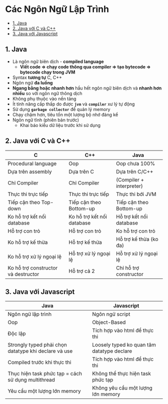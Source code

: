 # Các Ngôn Ngữ Lập Trình

- [1. Java](#1-java)
- [2. Java với C và C++](#2-java-với-c-và-c)
- [3. Java với Javascript](#3-java-với-javascript)

## 1. Java

- Là ngôn ngữ biên dịch - **compiled language**
  - **Viết code => chạy code thông qua compiler => tạo bytecode => bytecode chạy trong JVM**
- Syntax **tương tự** C, C++
- Ngôn ngữ **đa luồng**
- **Ngang bằng hoặc nhanh hơn** hầu hết ngôn ngữ biên dịch và **nhanh hơn nhiều** so với ngôn ngữ thông dịch
- Không phụ thuộc vào nền tảng
- Ít tính năng cấp thấp do được **`jvm`** và **`compiler`** xư lý tự động
- Sử dụng **`garbage collector`** để quản lý memory
- Chạy chậm hơn, tiêu tốn một lượng bộ nhớ đáng kể
- Ngôn ngữ tĩnh (phiên bản trước)
  - Khai báo kiểu dữ liệu trước khi sử dụng

## 2. Java với C và C++

| C                                   | C++                        | Java                     |
| ----------------------------------- | -------------------------- | ------------------------ |
| Procedural language                 | Oop                        | Oop chưa 100%            |
| Dựa trên assembly                   | Dựa trên C                 | Dựa trên C/C++           |
| Chỉ Compiler                        | Chỉ Compiler               | (Compiler + interpreter) |
| Thực thi trực tiếp                  | Thực thi trực tiếp         | Thực thi bới JVM         |
| Tiếp cận theo Top-down              | Tiếp cận theo Bottom-up    | Tiếp cận theo Bottom-up  |
| Ko hỗ trợ kết nối database          | Ko hỗ trợ kết nối database | Hỗ trợ kết nối database  |
| Hỗ trợ con trỏ                      | Hỗ trợ con trỏ             | Ko hỗ trợ con trỏ        |
| Ko hỗ trợ kế thừa                   | Hỗ trợ kế thừa             | Hỗ trợ kế thừa (ko đa)   |
| Ko hỗ trợ xử lý ngoại lệ            | Hỗ trợ xử lý ngoại lệ      | Hỗ trợ xử lý ngoại lệ    |
| Ko hỗ trợ constructor và destructor | Hỗ trợ cả 2                | Chỉ hỗ trợ constructor   |

## 3. Java với Javascript

| Java                                                 | Javascript                                 |
| ---------------------------------------------------- | ------------------------------------------ |
| Ngôn ngữ lập trình                                   | Ngôn ngữ script                            |
| Oop                                                  | Object-Based                               |
| Độc lập                                              | Tích hợp vào html để thực thi              |
| Strongly typed phải chọn datatype khi declare và use | Loosely typed ko quan tâm datatype declare |
| Compiled trước khi thực thi                          | Tích hợp vào html để thực thi              |
| Thục hiện task phức tạp = cách sử dụng multithread   | Không thể thực hiện task phức tạp          |
| Yêu cầu một lượng lớn memory                         | Không yêu cầu một lượng lớn memory         |
